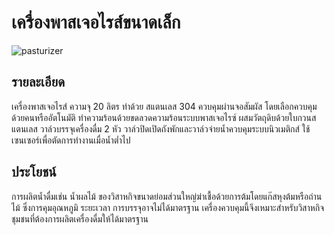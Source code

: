 # เครื่องพาสเจอไรส์ขนาดเล็ก
![pasturizer](https://github.com/pruck12345555/git101/blob/assets/pwpastur.png)
## รายละเอียด
เครื่องพาสเจอไรส์ ความจุ 20 ลิตร ทำด้วย สแตนเลส 304 ควบคุมผ่านจอสัมผัส โดยเลือกควบคุมด้วยคนหรืออัตโนมัติ ทำความร้อนด้วยขดลวดความร้อนระบบพาสเจอไรซ์ ผสมวัตถุดิบด้วยใบกวนสแตนเลส วาล์วบรรจุเครื่องดื่ม 2 หัว วาล์วปิดเปิดถังพักและวาล์วจ่ายน้ำควบคุมระบบนิวเมติกส์ ใช้เซนเซอร์เพื่อตัดการทำงานเมื่อน้ำต่ำไป
## ประโยชน์

การผลิตน้ำดื่มเช่น น้ำผลไม้ ของวิสาหกิจขนาดย่อมส่วนใหญ่ฆ่าเชื้อด้วยการต้มโดยแก๊สหุงต้มหรือถ่านไม้ ซึ่งการคุมอุณหภูมิ ระยะเวลา การบรรจุอาจไม่ได้มาตรฐาน เครื่องควบคุมนี้จึงเหมาะสำหรับวิสาหกิจชุมชนที่ต้องการผลิตเครื่องดื่มให้ได้มาตรฐาน